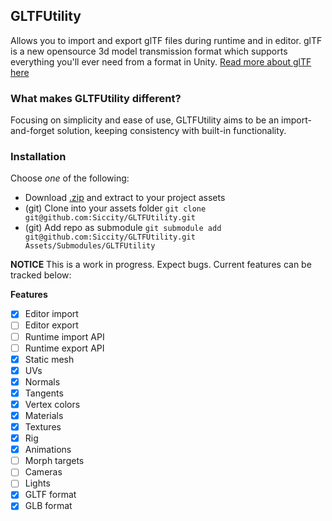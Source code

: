## GLTFUtility
Allows you to import and export glTF files during runtime and in editor.
glTF is a new opensource 3d model transmission format which supports everything you'll ever need from a format in Unity.
[Read more about glTF here](https://www.khronos.org/gltf/)

### What makes GLTFUtility different?
Focusing on simplicity and ease of use, GLTFUtility aims to be an import-and-forget solution, keeping consistency with built-in functionality. 

### Installation
Choose *one* of the following:
* Download [.zip](https://github.com/Siccity/GLTFUtility/archive/master.zip) and extract to your project assets
* (git) Clone into your assets folder `git clone git@github.com:Siccity/GLTFUtility.git`
* (git) Add repo as submodule `git submodule add git@github.com:Siccity/GLTFUtility.git Assets/Submodules/GLTFUtility`

**NOTICE** This is a work in progress. Expect bugs. Current features can be tracked below:

**Features**
- [x] Editor import
- [ ] Editor export
- [ ] Runtime import API
- [ ] Runtime export API
- [x] Static mesh
- [x] UVs
- [x] Normals
- [x] Tangents
- [x] Vertex colors
- [x] Materials
- [x] Textures
- [x] Rig
- [x] Animations
- [ ] Morph targets
- [ ] Cameras
- [ ] Lights
- [x] GLTF format
- [x] GLB format
